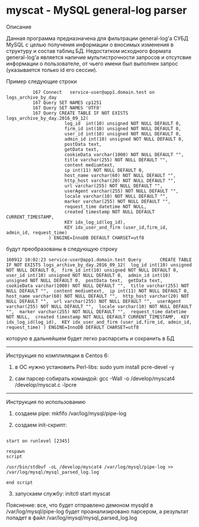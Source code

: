 # myscat - MySQL general-log parser

Описание

Данная программа предназначена для фильтрации general-log'а СУБД MySQL с целью получения информации о вносимых изменения в структуру и состав таблиц БД. Недостатком исходного формата general-log'а является наличие мультистрочности запросов и отсутсвие информации о пользователе, от чьего имени был выполнен запрос (указывается только id его сессии).

Пример
следующие строки 
```160912 10:02:23   167 Connect   service-user@app1.domain.test on logs_1
          167 Connect   service-user@app1.domain.test on logs_archive_by_day
          167 Query SET NAMES cp1251
          167 Query SET NAMES 'UTF8'
          167 Query CREATE TABLE IF NOT EXISTS logs_archive_by_day.2016_09_12(
                      log_id  int(10) unsigned NOT NULL DEFAULT 0,
                      firm_id int(10) unsigned NOT NULL DEFAULT 0,
                      user_id int(10) unsigned NOT NULL DEFAULT 0,
                      admin_id int(10) unsigned NOT NULL DEFAULT 0,
                      postData text,
                      getData text,
                      cookieData varchar(1000) NOT NULL DEFAULT "",
                      title varchar(255) NOT NULL DEFAULT "",
                      content mediumtext,
                      ip int(11) NOT NULL DEFAULT 0,
                      host_name varchar(60) NOT NULL DEFAULT "",
                      http_host varchar(20) NOT NULL DEFAULT "",
                      url varchar(255) NOT NULL DEFAULT "",
                      userAgent varchar(255) NOT NULL DEFAULT "",
                      locale varchar(10) NOT NULL DEFAULT "",
                      marker varchar(255) NOT NULL DEFAULT "",
                      request_time datetime NOT NULL,
                      created timestamp NOT NULL DEFAULT CURRENT_TIMESTAMP,
                      KEY idx_log_id(log_id),
                      KEY idx_user_and_firm (user_id,firm_id, admin_id, request_time)
                ) ENGINE=InnoDB DEFAULT CHARSET=utf8
   ```             
будут преобразованы в следующую строку
```
160912 10:02:23 service-user@app1.domain.test Query       CREATE TABLE IF NOT EXISTS logs_archive_by_day.2016_09_12(  log_id int(10) unsigned NOT NULL DEFAULT 0,  firm_id int(10) unsigned NOT NULL DEFAULT 0,  user_id int(10) unsigned NOT NULL DEFAULT 0,  admin_id int(10) unsigned NOT NULL DEFAULT 0,  postData text,  getData text,  cookieData varchar(1000) NOT NULL DEFAULT "",  title varchar(255) NOT NULL DEFAULT "",  content mediumtext,  ip int(11) NOT NULL DEFAULT 0,  host_name varchar(60) NOT NULL DEFAULT "",  http_host varchar(20) NOT NULL DEFAULT "",  url varchar(255) NOT NULL DEFAULT "",  userAgent varchar(255) NOT NULL DEFAULT "",  locale varchar(10) NOT NULL DEFAULT "",  marker varchar(255) NOT NULL DEFAULT "",  request_time datetime NOT NULL,  created timestamp NOT NULL DEFAULT CURRENT_TIMESTAMP,  KEY idx_log_id(log_id),  KEY idx_user_and_firm (user_id,firm_id, admin_id, request_time) ) ENGINE=InnoDB DEFAULT CHARSET=utf8
```
которую в дальнейшем будет легко распарсить и сохранить в БД

----
Инструкция по комплиляции в Centos 6:

1) в ОС нужно установить Perl-libs:
sudo yum install pcre-devel -y

2) сам парсер собирать командой:
gcc -Wall -o /develop/myscat4 /develop/myscat.c -lpcre

----
Инструкция по использованию

1) создаем pipe:
mkfifo /var/log/mysql/pipe-log

2) создаем init-скрипт:
```vim /etc/init/myscat.conf

start on runlevel [2345]

respawn
script

/usr/bin/stdbuf -oL /develop/myscat4 /var/log/mysql/pipe-log >> /var/log/mysql/mysql_parsed_log.log

end script
```
3) запускаем службу:
initctl start myscat

Пояснение:
все, что будет отправлено демоном mysqld в /var/log/mysql/pipe-log будет проанализировано парсером, а результат попадет в файл /var/log/mysql/mysql_parsed_log.log
